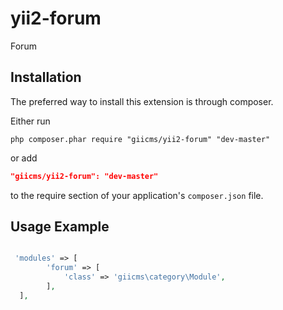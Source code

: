 yii2-forum
=================

Forum

## Installation

The preferred way to install this extension is through composer.

Either run

```
php composer.phar require "giicms/yii2-forum" "dev-master"
```
or add

```json
"giicms/yii2-forum": "dev-master"
```

to the require section of your application's `composer.json` file.

## Usage Example
~~~php

 'modules' => [
        'forum' => [
            'class' => 'giicms\category\Module',
        ],
  ],
~~~

